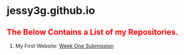 # jessy3g.github.io
<h2 style="color:red">The Below Contains a List of my Repositories.</h2>
<ol>
  <li>My First Website: <a href="https://jessy3g.github.io/IPsubmission">Week One Submission</a></li>
  </ol>
